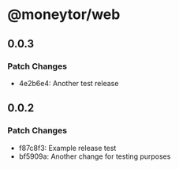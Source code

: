 # @moneytor/web

## 0.0.3

### Patch Changes

- 4e2b6e4: Another test release

## 0.0.2

### Patch Changes

- f87c8f3: Example release test
- bf5909a: Another change for testing purposes
